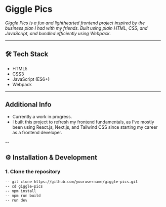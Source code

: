 # Giggle Pics

_Giggle Pics is a fun and lighthearted frontend project inspired by the business plan I had with my friends. Built using plain HTML, CSS, and JavaScript, and bundled efficiently using Webpack._

---

## 🛠️ Tech Stack

- HTML5
- CSS3
- JavaScript (ES6+)
- Webpack

---

## Additional Info
- Currently a work in progress.
- I built this project to refresh my frontend fundamentals, as I’ve mostly been using React.js, Next.js, and Tailwind CSS since starting my career as a frontend developer.

--

## ⚙️ Installation & Development

### 1. Clone the repository
```bash
-- git clone https://github.com/yourusername/giggle-pics.git
-- cd giggle-pics
-- npm install
-- npm run build
-- run dev

